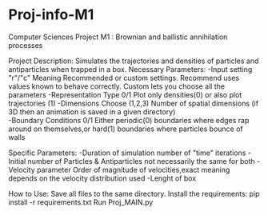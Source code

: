 # Proj-info-M1
Computer Sciences Project M1 : Brownian and ballistic annihilation processes

Project Description:
Simulates the trajectories and densities of particles and antiparticles when trapped in a box.
Necessary Parameters:
-Input setting "r"/"c" Meaning Recommended or custom settings. Recommend uses values known to behave correctly. Custom lets you choose all the parameters
-Representation Type 0/1 Plot only densities(0) or also plot trajectories (1)
-Dimensions Choose (1,2,3) Number of spatial dimensions (if 3D then an animation is saved in a given directory)  
-Boundary Conditions 0/1 Either periodic(0) boundaries where edges rap around on themselves,or hard(1) boundaries where particles bounce of walls

Specific Parameters:
-Duration of simulation number of "time" iterations
-Initial number of Particles & Antiparticles not necessarily the same for both
-Velocity parameter Order of magnitude of velocities,exact meaning depends on the velocity distribution used
-Lenght of box


How to Use:
Save all files to the same directory.
Install the requirements: pip install -r requirements.txt
Run Proj_MAIN.py 

